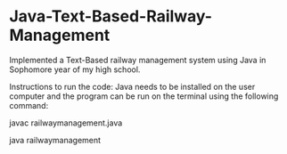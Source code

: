 # Java-Text-Based-Railway-Management
Implemented a Text-Based railway management system using Java in Sophomore year of my high school.


Instructions to run the code:
Java needs to be installed on the user computer and the program can be run on the terminal using the following command:

javac railwaymanagement.java                         

java railwaymanagement
